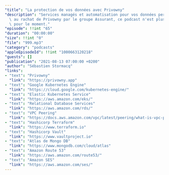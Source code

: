 ```yaml
---
"title": "La protection de vos données avec Privowny"
"description": "Services managés et automatisation pour vos données personelles: Suite\
  \ au rachat de Privowny par le groupe Assurant, ce podcast n'est plus disponible\
  \ pour le moment."
"episode": !!int "65"
"duration": "00:00:00"
"size": !!int "0"
"file": "999.mp3"
"category": "podcasts"
"appleEpisodeId": !!int "1000663120218"
"guests": []
"publication": "2021-08-13 07:00:00 +0200"
"author": "Sébastien Stormacq"
"links":
- "text": "Privowny"
  "link": "https://privowny.app"
- "text": "Google Kubernetes Engine"
  "link": "https://cloud.google.com/kubernetes-engine/"
- "text": "Elastic Kubernetes Service"
  "link": "https://aws.amazon.com/eks/"
- "text": "Relational Database Services"
  "link": "https://aws.amazon.com/rds/"
- "text": "VPC Peering"
  "link": "https://docs.aws.amazon.com/vpc/latest/peering/what-is-vpc-peering.html"
- "text": "Hashicorp Terraform"
  "link": "https://www.terraform.io"
- "text": "Hashicorp Vault"
  "link": "https://www.vaultproject.io"
- "text": "Atlas de Mongo DB"
  "link": "https://www.mongodb.com/cloud/atlas"
- "text": "Amazon Route 53"
  "link": "https://aws.amazon.com/route53/"
- "text": "Amazon SES"
  "link": "https://aws.amazon.com/ses/"
---
```

